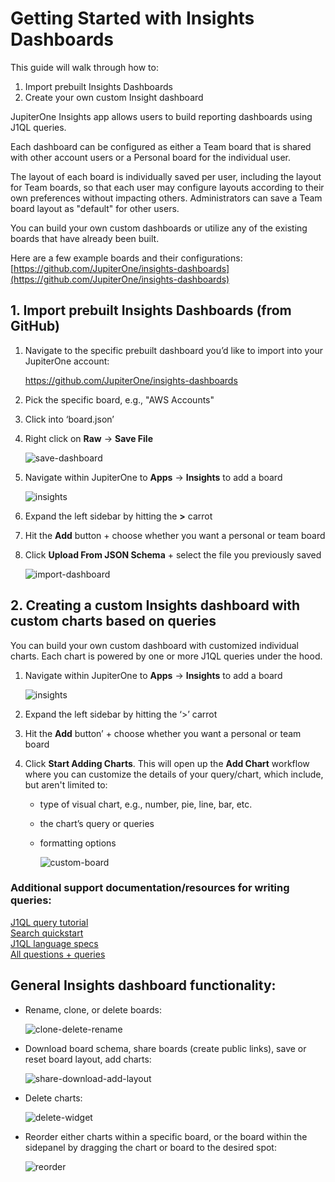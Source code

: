 # Getting Started with Insights Dashboards

This guide will walk through how to:

1. Import prebuilt Insights Dashboards
1. Create your own custom Insight dashboard

JupiterOne Insights app allows users to build reporting dashboards using J1QL
queries.

Each dashboard can be configured as either a Team board that is shared with
other account users or a Personal board for the individual user. 

The layout of each board is individually saved per user, including the layout
for Team boards, so that each user may configure layouts according to their own
preferences without impacting others. Administrators can save a Team board
layout as "default" for other users.

You can build your own custom dashboards or utilize any of the existing boards
that have already been built.

Here are a few example boards and their configurations:
[https://github.com/JupiterOne/insights-dashboards](https://github.com/JupiterOne/insights-dashboards)

## 1. Import prebuilt Insights Dashboards (from GitHub)

1. Navigate to the specific prebuilt dashboard you’d like to import into your
   JupiterOne account:

   <https://github.com/JupiterOne/insights-dashboards>

1. Pick the specific board, e.g., "AWS Accounts"

1. Click into ‘board.json’

1. Right click on **Raw** -> **Save File**

   ![save-dashboard](../assets/save-dashboard.gif)

1. Navigate within JupiterOne to **Apps** -> **Insights** to add a board

   ![insights](../assets/insights.png)

1. Expand the left sidebar by hitting the **>** carrot 

1. Hit the **Add** button + choose whether you want a personal or team board

1. Click **Upload From JSON Schema** + select the file you previously saved

   ![import-dashboard](../assets/import-dashboard.gif)

## 2. Creating a custom Insights dashboard with custom charts based on queries

You can build your own custom dashboard with customized individual charts. Each
chart is powered by one or more J1QL queries under the hood.

1. Navigate within JupiterOne to **Apps** -> **Insights** to add a board

   ![insights](../assets/insights.png)

1. Expand the left sidebar by hitting the ‘>’ carrot 

1. Hit the **Add** button’ + choose whether you want a personal or team board

1. Click **Start Adding Charts**. This will open up the **Add Chart** workflow where
   you can customize the details of your query/chart, which include, but aren't
   limited to:
   
   - type of visual chart, e.g., number, pie, line, bar, etc.
   - the chart’s query or queries
   - formatting options 
   
     ![custom-board](../assets/custom-board.gif)

### Additional support documentation/resources for writing queries:

[J1QL query tutorial](https://support.jupiterone.io/hc/en-us/articles/360022720434-4-9-J1QL-Query-Tutorial)\
[Search quickstart](https://support.jupiterone.io/hc/en-us/articles/360022705414-2-9-Search-Quickstart)\
[J1QL language specs](https://support.jupiterone.io/hc/en-us/articles/360022722014-J1QL-Language-Specs)\
[All questions + queries](https://ask.us.jupiterone.io/filter?tagFilter=all)

## General Insights dashboard functionality: 

- Rename, clone, or delete boards:

  ![clone-delete-rename](../assets/clone-delete-rename.png)

- Download board schema, share boards (create public links), save or reset board
layout, add charts:

  ![share-download-add-layout](../assets/share-download-add-layout.png)

- Delete charts:

  ![delete-widget](../assets/delete-widget.png)

- Reorder either charts within a specific board, or the board within the
sidepanel by dragging the chart or board to the desired spot:

  ![reorder](../assets/reorder.gif)

